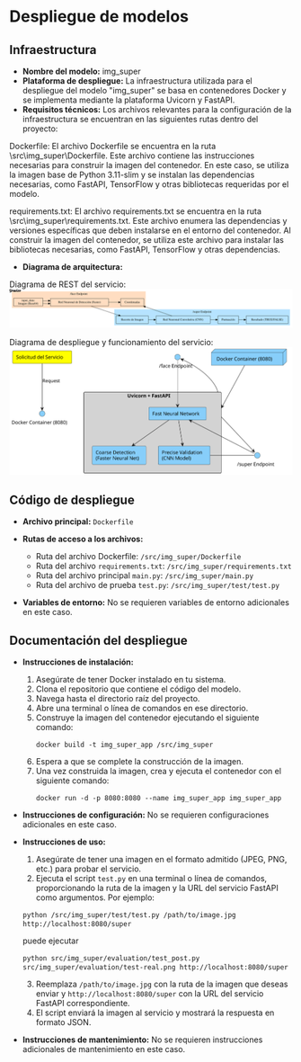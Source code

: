 # Despliegue de modelos

## Infraestructura

- **Nombre del modelo:** img_super
- **Plataforma de despliegue:** La infraestructura utilizada para el despliegue del modelo "img_super" se basa en contenedores Docker y se implementa mediante la plataforma Uvicorn y FastAPI.
- **Requisitos técnicos:**  Los archivos relevantes para la configuración de la infraestructura se encuentran en las siguientes rutas dentro del proyecto:

Dockerfile: El archivo Dockerfile se encuentra en la ruta \src\img_super\Dockerfile. Este archivo contiene las instrucciones necesarias para construir la imagen del contenedor. En este caso, se utiliza la imagen base de Python 3.11-slim y se instalan las dependencias necesarias, como FastAPI, TensorFlow y otras bibliotecas requeridas por el modelo.

requirements.txt: El archivo requirements.txt se encuentra en la ruta \src\img_super\requirements.txt. Este archivo enumera las dependencias y versiones específicas que deben instalarse en el entorno del contenedor. Al construir la imagen del contenedor, se utiliza este archivo para instalar las bibliotecas necesarias, como FastAPI, TensorFlow y otras dependencias.
- **Diagrama de arquitectura:**

Diagrama de REST del servicio:
![Diagrama de REST del servicio](images/svg.svg)

Diagrama de despliegue y funcionamiento del servicio:
![Diagrama de despliegue y funcionamiento del servicio](images/full-diagrama.svg)

## Código de despliegue

- **Archivo principal:** `Dockerfile`
- **Rutas de acceso a los archivos:**
  - Ruta del archivo Dockerfile: `/src/img_super/Dockerfile`
  - Ruta del archivo `requirements.txt`: `/src/img_super/requirements.txt`
  - Ruta del archivo principal `main.py`: `/src/img_super/main.py`
  - Ruta del archivo de prueba `test.py`: `/src/img_super/test/test.py`

- **Variables de entorno:** No se requieren variables de entorno adicionales en este caso.

## Documentación del despliegue

- **Instrucciones de instalación:**
  1. Asegúrate de tener Docker instalado en tu sistema.
  2. Clona el repositorio que contiene el código del modelo.
  3. Navega hasta el directorio raíz del proyecto.
  4. Abre una terminal o línea de comandos en ese directorio.
  5. Construye la imagen del contenedor ejecutando el siguiente comando:
     ```
     docker build -t img_super_app /src/img_super
     ```
  6. Espera a que se complete la construcción de la imagen.
  7. Una vez construida la imagen, crea y ejecuta el contenedor con el siguiente comando:
     ```
     docker run -d -p 8080:8080 --name img_super_app img_super_app
     ```

- **Instrucciones de configuración:** No se requieren configuraciones adicionales en este caso.

- **Instrucciones de uso:**
  1. Asegúrate de tener una imagen en el formato admitido (JPEG, PNG, etc.) para probar el servicio.
   2. Ejecuta el script `test.py` en una terminal o línea de comandos, proporcionando la ruta de la imagen y la URL del servicio FastAPI como argumentos. Por ejemplo:
     ```
     python /src/img_super/test/test.py /path/to/image.jpg http://localhost:8080/super
     ```
     puede ejecutar
     ```
     python src/img_super/evaluation/test_post.py src/img_super/evaluation/test-real.png http://localhost:8080/super
     ```

  3. Reemplaza `/path/to/image.jpg` con la ruta de la imagen que deseas enviar y `http://localhost:8080/super` con la URL del servicio FastAPI correspondiente.
  4. El script enviará la imagen al servicio y mostrará la respuesta en formato JSON.

- **Instrucciones de mantenimiento:** No se requieren instrucciones adicionales de mantenimiento en este caso.
